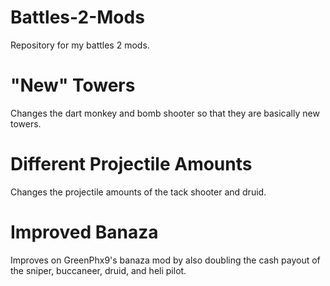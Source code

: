# Battles-2-Mods
Repository for my battles 2 mods.

# "New" Towers 
Changes the dart monkey and bomb shooter so that they are basically new towers.

# Different Projectile Amounts 
Changes the projectile amounts of the tack shooter and druid.

# Improved Banaza 
Improves on GreenPhx9's banaza mod by also doubling the cash payout of the sniper, buccaneer, druid, and heli pilot.
